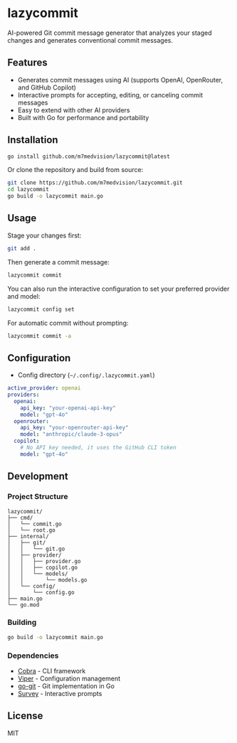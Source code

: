 # lazycommit

AI-powered Git commit message generator that analyzes your staged changes and generates conventional commit messages.

## Features

- Generates commit messages using AI (supports OpenAI, OpenRouter, and GitHub Copilot)
- Interactive prompts for accepting, editing, or canceling commit messages
- Easy to extend with other AI providers
- Built with Go for performance and portability

## Installation

```bash
go install github.com/m7medvision/lazycommit@latest
```

Or clone the repository and build from source:

```bash
git clone https://github.com/m7medvision/lazycommit.git
cd lazycommit
go build -o lazycommit main.go
```

## Usage

Stage your changes first:

```bash
git add .
```

Then generate a commit message:

```bash
lazycommit commit
```

You can also run the interactive configuration to set your preferred provider and model:

```bash
lazycommit config set
```

For automatic commit without prompting:

```bash
lazycommit commit -a
```

## Configuration

- Config directory (`~/.config/.lazycommit.yaml`)

```yaml
active_provider: openai
providers:
  openai:
    api_key: "your-openai-api-key"
    model: "gpt-4o"
  openrouter:
    api_key: "your-openrouter-api-key"
    model: "anthropic/claude-3-opus"
  copilot:
    # No API key needed, it uses the GitHub CLI token
    model: "gpt-4o"
```

## Development

### Project Structure

```
lazycommit/
├── cmd/
│   └── commit.go
│   └── root.go
├── internal/
│   ├── git/
│   │   └── git.go
│   ├── provider/
│   │   ├── provider.go
│   │   ├── copilot.go
│   │   └── models/
│   │       └── models.go
│   └── config/
│       └── config.go
├── main.go
└── go.mod
```

### Building

```bash
go build -o lazycommit main.go
```

### Dependencies

- [Cobra](https://github.com/spf13/cobra) - CLI framework
- [Viper](https://github.com/spf13/viper) - Configuration management
- [go-git](https://github.com/go-git/go-git) - Git implementation in Go
- [Survey](https://github.com/AlecAivazis/survey) - Interactive prompts

## License

MIT

